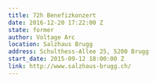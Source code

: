 ```yaml
---
title: 72h Benefizkonzert
date: 2016-12-20 17:22:00 Z
state: former
author: Voltage Arc
location: Salzhaus Brugg
address: Schulthess-Allee 25, 5200 Brugg
start_date: 2015-09-12 18:00:00 Z
link: http://www.salzhaus-brugg.ch/
---
```


